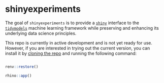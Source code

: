 
<!-- README.md is generated from README.Rmd. Please edit that file -->

# shinyexperiments

<!-- badges: start -->
<!-- badges: end -->

The goal of `shinyexperiments` is to provide a
[`shiny`](https://shiny.posit.co/) interface to the
[`tidymodels`](https://www.tidymodels.org/) machine learning framework
while preserving and enhancing its underlying data science principles.

This repo is currently in active development and is not yet ready for
use. However, if you are interested in trying out the current version,
you can install it by [cloning the
repo](https://argoshare.is.ed.ac.uk/healthyr_book/clone-an-existing-github-project-to-new-rstudio-project.html)
and running the following command:

``` r

renv::restore()

rhino::app()
```
